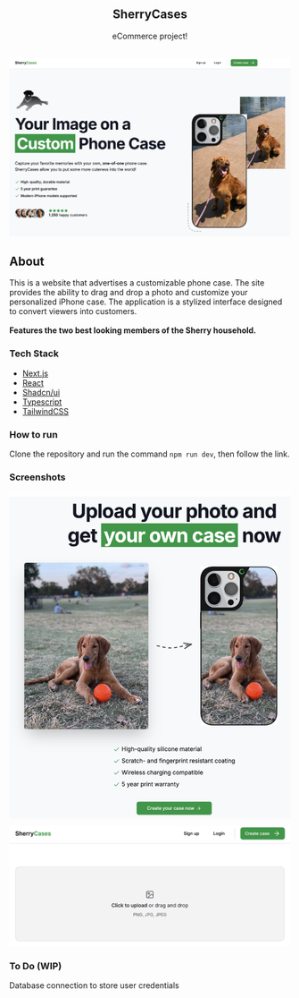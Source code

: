 <br/>
<div align="center">
<!-- <a href="https://github.com/ShaanCoding/makeread.me">
<img src="images/logo.png" alt="Logo" width="80" height="80">
</a> -->
<h2 align="center">SherryCases</h2>
<p align="center">
eCommerce project!
<br/>
<br/>
</div>
<img src="public/screenshots/Hero.png" alt="HomePage">

## About

This is a website that advertises a customizable phone case. The site provides the ability to drag and drop a photo and customize your personalized iPhone case. The application is a stylized interface designed to convert viewers into customers.
<br><br>
**Features the two best looking members of the Sherry household.**

### Tech Stack

- [Next.js](https://nextjs.org/)
- [React](https://react.dev/)
- [Shadcn/ui](https://ui.shadcn.com/)
- [Typescript](https://www.typescriptlang.org/)
- [TailwindCSS](https://tailwindcss.com)

### How to run

Clone the repository and run the command `npm run dev`, then follow the link.

### Screenshots

<img src="public/screenshots/UploadNow.png" alt="UploadPhotoPic">
<br>
<img src="public/screenshots/UploadFunctionality.png" alt="DragDropPhoto" style="margin-top:10px">

### To Do (WIP)

<p>Database connection to store user credentials</p>
